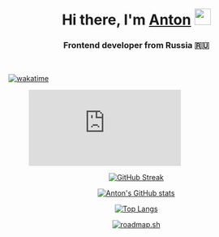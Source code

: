 <!--  ### Hi, I am Anton Grebnev 👋👨🏻

**ABBGamer/ABBGamer** is a ✨ _special_ ✨ repository because its `README.md` (this file) appears on your GitHub profile.

Here are some ideas to get you started:

- 🔭 I’m currently working on ...
- 👯 I’m looking to collaborate on ...
- 🤔 I’m looking for help with ...
- 💬 Ask me about ...
- 📫 How to reach me: ...
- 😄 Pronouns: ...
- ⚡ Fun fact: ...
  -->

<h1 align="center">Hi there, I'm <a href="" target="_blank">Anton</a> 
<img src="https://github.com/blackcater/blackcater/raw/main/images/Hi.gif" height="32"/></h1>
<h3 align="center">Frontend developer from Russia 🇷🇺</h3>

<br>

[![wakatime](https://wakatime.com/badge/user/c7a74c47-746e-446e-a2ba-94bee4109113.svg)](https://wakatime.com/@c7a74c47-746e-446e-a2ba-94bee4109113)

<figure><embed src="https://wakatime.com/share/@ABBGamer/df305b33-e9c1-4877-8fb4-ea0c03fb5346.svg"></embed></figure>

<!-- Connect with me:
Languages:
Tools: -->

<!-- [![ABBGamer StackOverflow](https://github-readme-stackoverflow.vercel.app/?userID=21069907&layout=compact&theme=dark)](https://stackoverflow.com/users/21069907/abbgamer) -->

<!-- ![](https://komarev.com/ghpvc/?username=ABBGamer) -->

<!-- - 🌱 I’m currently learning python, backend -->

<div align="center">

[![GitHub Streak](https://streak-stats.demolab.com?user=ABBGamer&theme=great-gatsby&hide_border=true&border_radius=5&date_format=j%20M%5B%20Y%5D&mode=weekly&card_width=1000&background=22272E)](https://git.io/streak-stats)

[![Anton's GitHub stats](https://github-readme-stats.vercel.app/api?username=ABBGAmer&bg_color=22272E&title_color=FEA626&text_color=FED85B&hide_border=true&card_width=1000)](https://github.com/anuraghazra/github-readme-stats)

[![Top Langs](https://github-readme-stats.vercel.app/api/top-langs/?username=anuraghazra&bg_color=22272E&title_color=FEA626&text_color=FED85B&hide_border=true&card_width=1000)](https://github.com/anuraghazra/github-readme-stats)

[![roadmap.sh](https://api.roadmap.sh/v1-badge/wide/6491a629db7de05a7a70d138?variant=dark&roadmaps=frontend%2Cangular%2Caspnet-core%2Ctypescript)](https://roadmap.sh)

</div>

<!-- <div  style="display:flex; justify-content: center"> -->

<!-- ![Angular](https://img.shields.io/badge/angular-%23DD0031.svg?style=for-the-badge&logo=angular&logoColor=white)

![SASS](https://img.shields.io/badge/SASS-hotpink.svg?style=for-the-badge&logo=SASS&logoColor=white) -->

<!-- ![IntelliJ IDEA](https://img.shields.io/badge/IntelliJIDEA-000000.svg?style=for-the-badge&logo=intellij-idea&logoColor=white)

![Visual Studio Code](https://img.shields.io/badge/Visual%20Studio%20Code-0078d7.svg?style=for-the-badge&logo=visual-studio-code&logoColor=white)

![Visual Studio](https://img.shields.io/badge/Visual%20Studio-5C2D91.svg?style=for-the-badge&logo=visual-studio&logoColor=white) -->
<!--
![HTML5](https://img.shields.io/badge/html5-%23E34F26.svg?style=for-the-badge&logo=html5&logoColor=white)

![JavaScript](https://img.shields.io/badge/javascript-%23323330.svg?style=for-the-badge&logo=javascript&logoColor=%23F7DF1E)

![Markdown](https://img.shields.io/badge/markdown-%23000000.svg?style=for-the-badge&logo=markdown&logoColor=white)

![TypeScript](https://img.shields.io/badge/typescript-%23007ACC.svg?style=for-the-badge&logo=typescript&logoColor=white) -->

<!-- </div> -->
